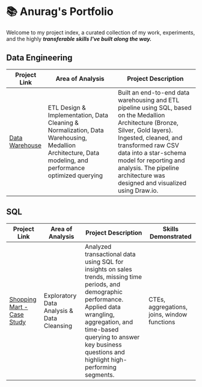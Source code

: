#  📚   Anurag's Portfolio

Welcome to my project index, a curated collection of my work, experiments, and the highly _**transferable skills I've built along the way.**_

## Data Engineering

| Project Link | Area of Analysis | Project Description |
|---|---|---|
| [Data Warehouse](https://github.com/anuragmudgal96/data-warehouse-project) |ETL Design & Implementation, Data Cleaning & Normalization, Data Warehousing, Medallion Architecture, Data modeling, and performance optimized querying|Built an end-to-end data warehousing and ETL pipeline using SQL, based on the Medallion Architecture (Bronze, Silver, Gold layers). Ingested, cleaned, and transformed raw CSV data into a star-schema model for reporting and analysis. The pipeline architecture was designed and visualized using Draw.io.|


## SQL

| Project Link | Area of Analysis | Project Description | Skills Demonstrated|
|---|---|---|---|
| [Shopping Mart - Case Study](https://github.com/anuragmudgal96/SQL-Case-Study/tree/main/Shopping%20Mart) | Exploratory Data Analysis & Data Cleansing | Analyzed transactional data using SQL for insights on sales trends, missing time periods, and demographic performance. Applied data wrangling, aggregation, and time-based querying to answer key business questions and highlight high-performing segments. | CTEs, aggregations, joins, window functions|


